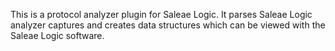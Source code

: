 This is a protocol analyzer plugin for Saleae Logic. It parses Saleae Logic analyzer captures and creates data structures which can be viewed with the Saleae Logic software.
